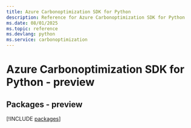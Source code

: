 ```yaml
---
title: Azure Carbonoptimization SDK for Python
description: Reference for Azure Carbonoptimization SDK for Python
ms.date: 08/01/2025
ms.topic: reference
ms.devlang: python
ms.service: carbonoptimization
---
```

# Azure Carbonoptimization SDK for Python - preview
## Packages - preview
[!INCLUDE [packages](carbonoptimization-index.md)]